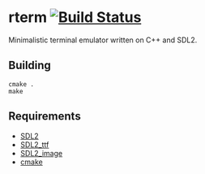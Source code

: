 rterm [![Build Status](https://travis-ci.com/BigRedEye/rterm.svg?token=HabA2F1p73cnpyrz3Jdj&branch=master)](https://travis-ci.com/BigRedEye/rterm)
=======


Minimalistic terminal emulator written on C++ and SDL2.

Building
--------
    cmake .
    make
    
Requirements
------------
+ [SDL2](https://www.libsdl.org/download-2.0.php)
+ [SDL2_ttf](https://www.libsdl.org/projects/SDL_ttf/)
+ [SDL2_image](https://www.libsdl.org/projects/SDL_image/)
+ [cmake](https://cmake.org/)

